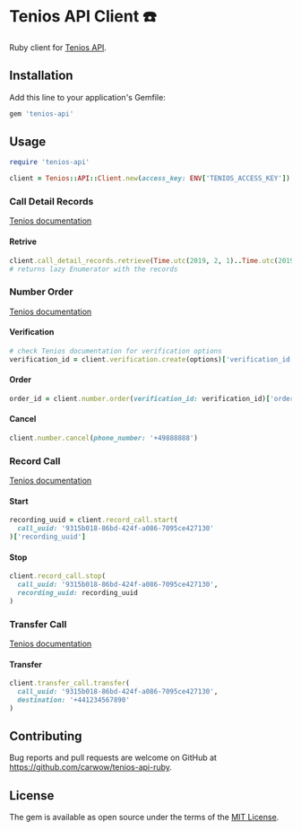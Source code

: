 # Tenios API Client ☎️

Ruby client for [Tenios API].

[Tenios API]: https://www.tenios.de/doc-topic/voice-api

## Installation

Add this line to your application's Gemfile:

```ruby
gem 'tenios-api'
```

## Usage

```ruby
require 'tenios-api'

client = Tenios::API::Client.new(access_key: ENV['TENIOS_ACCESS_KEY'])
```

### Call Detail Records

[Tenios documentation](https://www.tenios.de/en/doc/api-cdr-request)

#### Retrive

```ruby
client.call_detail_records.retrieve(Time.utc(2019, 2, 1)..Time.utc(2019, 2, 2))
# returns lazy Enumerator with the records
```

### Number Order

[Tenios documentation](https://www.tenios.de/en/doc/api-number-order)

#### Verification

```ruby
# check Tenios documentation for verification options
verification_id = client.verification.create(options)['verification_id']
```

#### Order

```ruby
order_id = client.number.order(verification_id: verification_id)['order_id']
```

#### Cancel

```ruby
client.number.cancel(phone_number: '+49888888')
```

### Record Call

[Tenios documentation](https://www.tenios.de/en/doc/api-call-recording)

#### Start

```ruby
recording_uuid = client.record_call.start(
  call_uuid: '9315b018-86bd-424f-a086-7095ce427130'
)['recording_uuid']
```

#### Stop

```ruby
client.record_call.stop(
  call_uuid: '9315b018-86bd-424f-a086-7095ce427130',
  recording_uuid: recording_uuid
)
```

### Transfer Call

[Tenios documentation](https://www.tenios.de/en/doc/transfer-call-api)

#### Transfer

```ruby
client.transfer_call.transfer(
  call_uuid: '9315b018-86bd-424f-a086-7095ce427130',
  destination: '+441234567890'
)
```

## Contributing

Bug reports and pull requests are welcome on GitHub at https://github.com/carwow/tenios-api-ruby.

## License

The gem is available as open source under the terms of the [MIT License](https://opensource.org/licenses/MIT).
